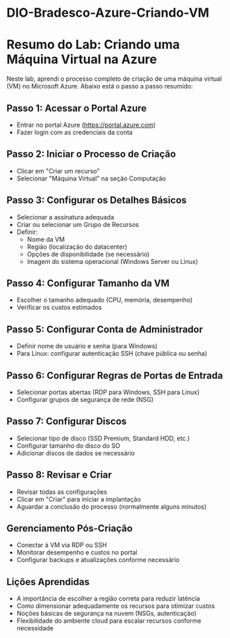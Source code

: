 # DIO-Bradesco-Azure-Criando-VM
# Resumo do Lab: Criando uma Máquina Virtual na Azure

Neste lab, aprendi o processo completo de criação de uma máquina virtual (VM) no Microsoft Azure. Abaixo está o passo a passo resumido:

## Passo 1: Acessar o Portal Azure
- Entrar no portal Azure (https://portal.azure.com)
- Fazer login com as credenciais da conta

## Passo 2: Iniciar o Processo de Criação
- Clicar em "Criar um recurso"
- Selecionar "Máquina Virtual" na seção Computação

## Passo 3: Configurar os Detalhes Básicos
- Selecionar a assinatura adequada
- Criar ou selecionar um Grupo de Recursos
- Definir:
  - Nome da VM
  - Região (localização do datacenter)
  - Opções de disponibilidade (se necessário)
  - Imagem do sistema operacional (Windows Server ou Linux)

## Passo 4: Configurar Tamanho da VM
- Escolher o tamanho adequado (CPU, memória, desempenho)
- Verificar os custos estimados

## Passo 5: Configurar Conta de Administrador
- Definir nome de usuário e senha (para Windows)
- Para Linux: configurar autenticação SSH (chave pública ou senha)

## Passo 6: Configurar Regras de Portas de Entrada
- Selecionar portas abertas (RDP para Windows, SSH para Linux)
- Configurar grupos de segurança de rede (NSG)

## Passo 7: Configurar Discos
- Selecionar tipo de disco (SSD Premium, Standard HDD, etc.)
- Configurar tamanho do disco do SO
- Adicionar discos de dados se necessário

## Passo 8: Revisar e Criar
- Revisar todas as configurações
- Clicar em "Criar" para iniciar a implantação
- Aguardar a conclusão do processo (normalmente alguns minutos)

## Gerenciamento Pós-Criação
- Conectar à VM via RDP ou SSH
- Monitorar desempenho e custos no portal
- Configurar backups e atualizações conforme necessário

## Lições Aprendidas
- A importância de escolher a região correta para reduzir latência
- Como dimensionar adequadamente os recursos para otimizar custos
- Noções básicas de segurança na nuvem (NSGs, autenticação)
- Flexibilidade do ambiente cloud para escalar recursos conforme necessidade
